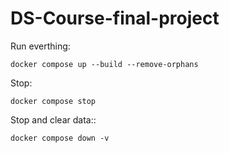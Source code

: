
# DS-Course-final-project

Run everthing:
 
    docker compose up --build --remove-orphans
    
Stop:

    docker compose stop


Stop and clear data::

    docker compose down -v

